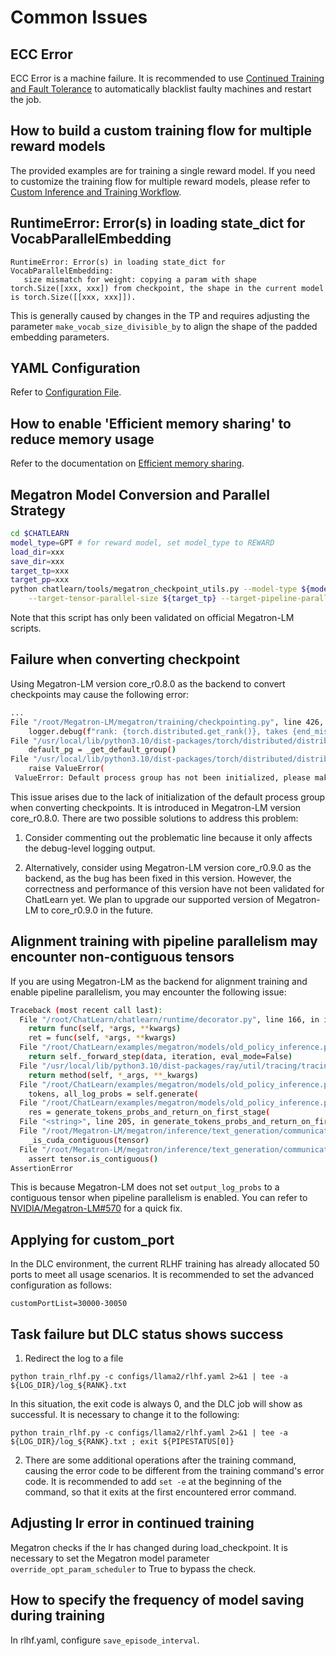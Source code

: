 # Common Issues

## ECC Error
ECC Error is a machine failure. It is recommended to use [Continued Training and Fault Tolerance](tutorial/continue_train.md) to automatically blacklist faulty machines and restart the job.
## How to build a custom training flow for multiple reward models
The provided examples are for training a single reward model. If you need to customize the training flow for multiple reward models, please refer to [Custom Inference and Training Workflow](tutorial/custom_model_flow.md).
## RuntimeError: Error(s) in loading state_dict for VocabParallelEmbedding
```
RuntimeError: Error(s) in loading state_dict for VocabParallelEmbedding:
   size mismatch for weight: copying a param with shape torch.Size([xxx, xxx]) from checkpoint, the shape in the current model is torch.Size([[xxx, xxx]]).
```
This is generally caused by changes in the TP and requires adjusting the parameter `make_vocab_size_divisible_by` to align the shape of the padded embedding parameters.
## YAML Configuration
Refer to [Configuration File](config_yaml.md).
## How to enable 'Efficient memory sharing' to reduce memory usage
Refer to the documentation on [Efficient memory sharing](tutorial/ems.md).
## Megatron Model Conversion and Parallel Strategy
```bash
cd $CHATLEARN
model_type=GPT # for reward model, set model_type to REWARD
load_dir=xxx
save_dir=xxx
target_tp=xxx
target_pp=xxx
python chatlearn/tools/megatron_checkpoint_utils.py --model-type ${model_type} --load-dir ${load_dir} --save-dir ${save_dir} \
    --target-tensor-parallel-size ${target_tp} --target-pipeline-parallel-size ${target_pp}
```
Note that this script has only been validated on official Megatron-LM scripts.
## Failure when converting checkpoint
Using Megatron-LM version core_r0.8.0 as the backend to convert checkpoints may cause the following error:

```bash
...
File "/root/Megatron-LM/megatron/training/checkpointing.py", line 426, in save_checkpoint
    logger.debug(f"rank: {torch.distributed.get_rank()}, takes {end_misc - start_misc} to finalize ckpt save ")
File "/usr/local/lib/python3.10/dist-packages/torch/distributed/distributed_c10d.py", line 1779, in get_rank
    default_pg = _get_default_group()
File "/usr/local/lib/python3.10/dist-packages/torch/distributed/distributed_c10d.py", line 1001, in _get_default_group
    raise ValueError(
 ValueError: Default process group has not been initialized, please make sure to call init_process_group.
```

This issue arises due to the lack of initialization of the default process group when converting checkpoints. It is introduced in Megatron-LM version core_r0.8.0. There are two possible solutions to address this problem:


1. Consider commenting out the problematic line because it only affects the debug-level logging output.

2. Alternatively, consider using Megatron-LM version core_r0.9.0 as the backend, as the bug has been fixed in this version. However, the correctness and performance of this version have not been validated for ChatLearn yet. We plan to upgrade our supported version of Megatron-LM to core_r0.9.0 in the future.

## Alignment training with pipeline parallelism may encounter non-contiguous tensors

If you are using Megatron-LM as the backend for alignment training and enable pipeline parallelism, you may encounter the following issue:

```bash
Traceback (most recent call last):
  File "/root/ChatLearn/chatlearn/runtime/decorator.py", line 166, in inner
    return func(self, *args, **kwargs)
    ret = func(self, *args, **kwargs)
  File "/root/ChatLearn/examples/megatron/models/old_policy_inference.py", line 408, in forward_step
    return self._forward_step(data, iteration, eval_mode=False)
  File "/usr/local/lib/python3.10/dist-packages/ray/util/tracing/tracing_helper.py", line 467, in _resume_span
    return method(self, *_args, **_kwargs)
  File "/root/ChatLearn/examples/megatron/models/old_policy_inference.py", line 362, in _forward_step
    tokens, all_log_probs = self.generate(
  File "/root/ChatLearn/examples/megatron/models/old_policy_inference.py", line 290, in generate
    res = generate_tokens_probs_and_return_on_first_stage(
  File "<string>", line 205, in generate_tokens_probs_and_return_on_first_stage 
  File "/root/Megatron-LM/megatron/inference/text_generation/communication.py", line 95, in broadcast_from_last_to_first_pipeline_stage
    _is_cuda_contiguous(tensor)
  File "/root/Megatron-LM/megatron/inference/text_generation/communication.py", line 55, in _is_cuda_contiguous
    assert tensor.is_contiguous()
AssertionError
```

This is because Megatron-LM does not set `output_log_probs` to a contiguous tensor when pipeline parallelism is enabled. You can refer to [NVIDIA/Megatron-LM#570](https://github.com/NVIDIA/Megatron-LM/pull/570) for a quick fix.


## Applying for custom_port
In the DLC environment, the current RLHF training has already allocated 50 ports to meet all usage scenarios. It is recommended to set the advanced configuration as follows:
```
customPortList=30000-30050
```
## Task failure but DLC status shows success
1. Redirect the log to a file
```
python train_rlhf.py -c configs/llama2/rlhf.yaml 2>&1 | tee -a ${LOG_DIR}/log_${RANK}.txt
```
In this situation, the exit code is always 0, and the DLC job will show as successful. It is necessary to change it to the following:
```
python train_rlhf.py -c configs/llama2/rlhf.yaml 2>&1 | tee -a ${LOG_DIR}/log_${RANK}.txt ; exit ${PIPESTATUS[0]}
```
2. There are some additional operations after the training command, causing the error code to be different from the training command's error code. It is recommended to add `set -e` at the beginning of the command, so that it exits at the first encountered error command.
## Adjusting lr error in continued training
Megatron checks if the lr has changed during load_checkpoint. It is necessary to set the Megatron model parameter `override_opt_param_scheduler` to True to bypass the check.
## How to specify the frequency of model saving during training
In rlhf.yaml, configure `save_episode_interval`.
